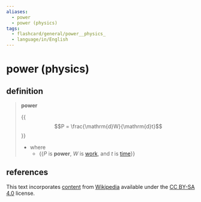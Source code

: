 ```yaml
---
aliases:
  - power
  - power (physics)
tags:
  - flashcard/general/power__physics_
  - language/in/English
---
```


# power (physics)

## definition

> __power__
>
> {{$$P = \frac{\mathrm{d}W}{\mathrm{d}t}$$}}
>
> - where
>   - {{$P$ is __power__, $W$ is [work](work%20(physics).md), and $t$ is [time](time.h)}} <!--SR:!2024-10-07,226,330!2024-11-26,265,330-->

## references

This text incorporates [content](https://en.wikipedia.org/wiki/power_(physics)) from [Wikipedia](Wikipedia.md) available under the [CC BY-SA 4.0](https://creativecommons.org/licenses/by-sa/4.0/) license.
